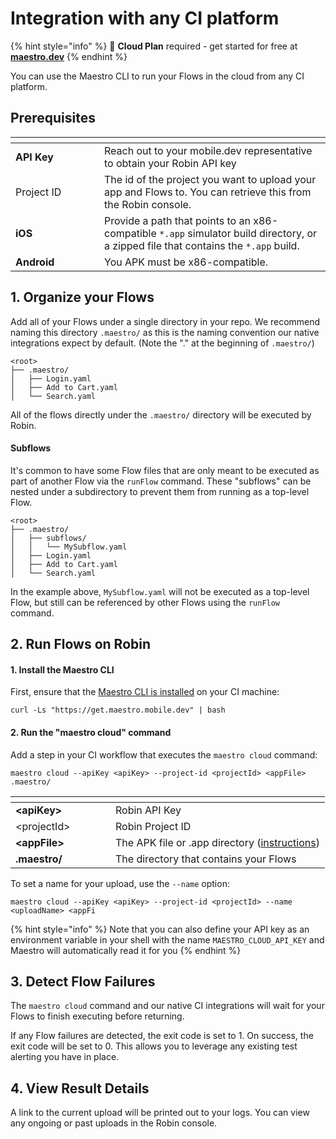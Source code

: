 # Integration with any CI platform

{% hint style="info" %}
🚀 **Cloud Plan** required - get started for free at [**maestro.dev**](https://www.maestro.dev/)
{% endhint %}

You can use the Maestro CLI to run your Flows in the cloud from any CI platform.

## Prerequisites

<table data-header-hidden><thead><tr><th width="126"></th><th></th></tr></thead><tbody><tr><td><strong>API Key</strong></td><td>Reach out to your mobile.dev representative to obtain your Robin API key</td></tr><tr><td>Project ID</td><td>The id of the project you want to upload your app and Flows to. You can retrieve this from the Robin console.</td></tr><tr><td><strong>iOS</strong></td><td>Provide a path that points to an x86-compatible <code>*.app</code> simulator build directory, or a zipped file that contains the <code>*.app</code> build.</td></tr><tr><td><strong>Android</strong></td><td>You APK must be x86-compatible.</td></tr></tbody></table>

## 1.  Organize your Flows

Add all of your Flows under a single directory in your repo. We recommend naming this directory `.maestro/`  as this is the naming convention our native integrations expect by default. (Note the "." at the beginning of `.maestro/`)

```
<root>
├── .maestro/
│   ├── Login.yaml
│   ├── Add to Cart.yaml
│   └── Search.yaml
```

All of the flows directly under the `.maestro/` directory will be executed by Robin.

#### Subflows

It's common to have some Flow files that are only meant to be executed as part of another Flow via the `runFlow` command. These "subflows" can be nested under a subdirectory to prevent them from running as a top-level Flow.

```
<root>
├── .maestro/
│   ├── subflows/
│   │   └── MySubflow.yaml
│   ├── Login.yaml
│   ├── Add to Cart.yaml
│   └── Search.yaml
```

In the example above, `MySubflow.yaml` will not be executed as a top-level Flow, but still can be referenced by other Flows using the `runFlow` command.

## 2. Run Flows on Robin

#### 1. Install the Maestro CLI

First, ensure that the [Maestro CLI is installed](../../getting-started/installing-maestro/) on your CI machine:

```shell
curl -Ls "https://get.maestro.mobile.dev" | bash
```

#### 2. Run the "maestro cloud" command

Add a step in your CI workflow that executes the `maestro cloud` command:

```
maestro cloud --apiKey <apiKey> --project-id <projectId> <appFile> .maestro/
```

<table data-header-hidden><thead><tr><th width="144"></th><th></th></tr></thead><tbody><tr><td><strong>&#x3C;apiKey></strong></td><td>Robin API Key</td></tr><tr><td>&#x3C;projectId></td><td>Robin Project ID</td></tr><tr><td><strong>&#x3C;appFile></strong></td><td>The APK file or .app directory (<a href="../reference/build-your-app-for-robin.md">instructions</a>)</td></tr><tr><td><strong>.maestro/</strong></td><td>The directory that contains your Flows</td></tr></tbody></table>

To set a name for your upload, use the `--name` option:

```
maestro cloud --apiKey <apiKey> --project-id <projectId> --name <uploadName> <appFi
```

{% hint style="info" %}
Note that you can also define your API key as an environment variable in your shell with the name `MAESTRO_CLOUD_API_KEY` and Maestro will automatically read it for you
{% endhint %}

## 3. Detect Flow Failures

The `maestro cloud` command and our native CI integrations will wait for your Flows to finish executing before returning.

If any Flow failures are detected, the exit code is set to 1. On success, the exit code will be set to 0. This allows you to leverage any existing test alerting you have in place.

## 4. View Result Details

A link to the current upload will be printed out to your logs. You can view any ongoing or past uploads in the Robin console.
